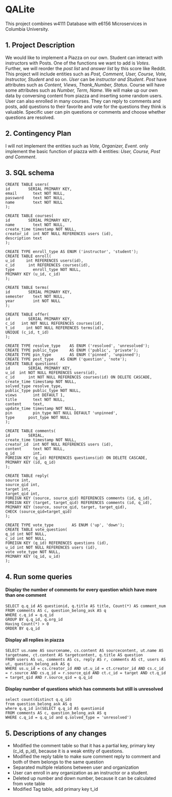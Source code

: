 # QALite
This project combines w4111 Database with e6156 Microservices in Columbia University.

## 1. Project Description 
We would like to implement a Piazza on our own. Student can interact with instructors with Posts. One of the functions we want to add is *Votes*. Further, we will reorder the *post list*  and *answer list* by this score like Reddit. This project will include entities such as *Post, Comment, User, Course, Vote, Instructor, Student* and so on. *User* can be *instructor and Student*.  *Post* have attributes such as *Content, Views, Thank_Number, Status*. Course will have some attributes such as *Number, Term, Name*. We will make up our own data by conversing content from piazza and inserting some random users. User can also enrolled in many courses. They can reply to comments and posts, add questions to their favorite and vote for the questions they think is valuable. Specific user can pin questions or comments and choose whether questions are resolved.

## 2. Contingency Plan
I will not implement the entities such as *Vote, Organizer, Event*. only implement the basic function of piazza with 4 entities: *User, Course, Post and Comment*.

## 3. SQL schema
```
CREATE TABLE users(
id        SERIAL PRIMARY KEY,
email       text NOT NULL,
password    text NOT NULL,
name        text NOT NULL
);

CREATE TABLE courses(
id        SERIAL PRIMARY KEY,
name        text NOT NULL,
create_time timestamp NOT NULL,
creator_id  int NOT NULL REFERENCES users (id),
description text
);

CREATE TYPE enroll_type AS ENUM ('instructor', 'student');
CREATE TABLE enroll(
u_id     int REFERENCES users(id),
c_id      int REFERENCES courses(id),
type        enroll_type NOT NULL,
PRIMARY KEY (u_id, c_id)
);

CREATE TABLE terms(
id        SERIAL PRIMARY KEY,
semester    text NOT NULL,
year        int NOT NULL
);

CREATE TABLE offer(
id        SERIAL PRIMARY KEY,
c_id   int NOT NULL REFERENCES courses(id),
t_id     int NOT NULL REFERENCES terms(id),
UNIQUE (c_id, t_id)
);

CREATE TYPE resolve_type    AS ENUM ('resolved', 'unresolved');
CREATE TYPE public_type     AS ENUM ('public', 'private');
CREATE TYPE pin_type        AS ENUM ('pinned', 'unpinned');
CREATE TYPE post_type   AS ENUM ('question', 'note');
CREATE TABLE questions(
id        SERIAL PRIMARY KEY,
u_id  int NOT NULL REFERENCES users(id),
c_id      int NOT NULL REFERENCES courses(id) ON DELETE CASCADE,
create_time timestamp NOT NULL,
solved_type resolve_type,
public_type public_type NOT NULL,
views       int DEFAULT 1,
title       text NOT NULL,
content     text,
update_time timestamp NOT NULL,
pin         pin_type NOT NULL DEFAULT 'unpinned',
type      post_type NOT NULL
);

CREATE TABLE comments(
id        SERIAL,
create_time timestamp NOT NULL,
creator_id  int NOT NULL REFERENCES users (id),
content     text NOT NULL,
q_id        int,
FOREIGN KEY (q_id) REFERENCES questions(id) ON DELETE CASCADE,
PRIMARY KEY (id, q_id)
);

CREATE TABLE reply( 
source int,
source_qid int,
target int,
target_qid int,
FOREIGN KEY (source, source_qid) REFERENCES comments (id, q_id),
FOREIGN KEY (target, target_qid) REFERENCES comments (id, q_id),
PRIMARY KEY (source, source_qid, target, target_qid),
CHECK (source_qid=target_qid)
);

CREATE TYPE vote_type        AS ENUM ('up', 'down');
CREATE TABLE vote_question(
q_id int NOT NULL,
c_id int NOT NULL,
FOREIGN KEY (q_id) REFERENCES questions (id),
u_id int NOT NULL REFERENCES users (id),
vote vote_type NOT NULL,
PRIMARY KEY (q_id, u_id)
);
```

## 4. Run some queries
#### Display the number of comments for every question which have more than one comment
```
SELECT q.q_id AS questionid, q.title AS title, Count(*) AS comment_num
FROM comments AS c, question_belong_ask AS q
WHERE c.q_id = q.q_id
GROUP BY q.q_id, q.org_id
Having Count(*) > 0
ORDER BY q.q_id
```

#### Display all replies in piazza
```
SELECT us.name AS sourcename, cs.content AS sourcecontent, ut.name AS targetname, ct.content AS targetcontent, q.title AS question
FROM users AS us, comments AS cs, reply AS r, comments AS ct, users AS ut, question_belong_ask AS q
WHERE us.u_id = cs.creator_id AND ut.u_id = ct.creator_id AND cs.c_id = r.source AND cs.q_id = r.source_qid AND ct.c_id = target AND ct.q_id = target_qid AND r.source_qid = q.q_id
```

#### Display number of questions which has comments but still is unresolved
```
select count(distinct q.q_id)
from question_belong_ask AS q
where q.q_id in(SELECT q.q_id AS questionid
FROM comments AS c, question_belong_ask AS q
WHERE c.q_id = q.q_id and q.solved_type = 'unresolved')
```

## 5. Descriptions of any changes
* Modified the comment table so that it has a partial key, primary key (c_id, p_id), because it is a weak entity of questions.
* Modified the reply table to make sure comment reply to comment and both of them belongs to the same question
* Separated multiple relations between user and organization
* User can enroll in any organization as an instructor or a student.
* Deleted up number and down number, because it can be calculated from vote table
* Modified Tag table, add primary key t_id
